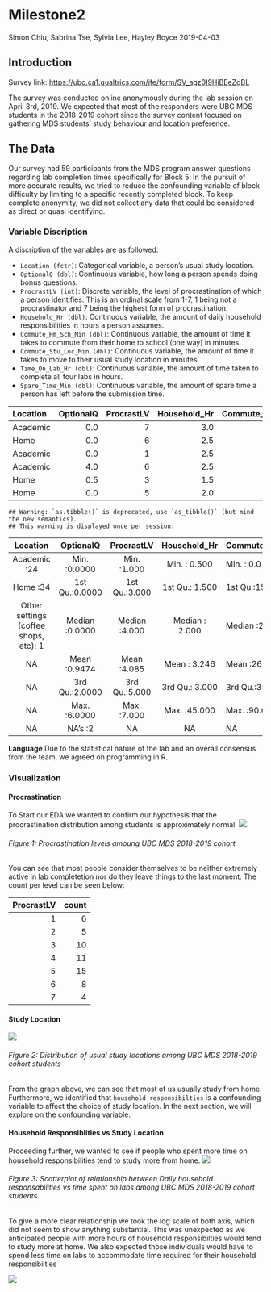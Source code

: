 Milestone2
================
Simon Chiu, Sabrina Tse, Sylvia Lee, Hayley Boyce
2019-04-03

## Introduction

Survey link: <https://ubc.ca1.qualtrics.com/jfe/form/SV_agz0I9HiBEeZqBL>

The survey was conducted online anonymously during the lab session on
April 3rd, 2019. We expected that most of the responders were UBC MDS
students in the 2018-2019 cohort since the survey content focused on
gathering MDS students’ study behaviour and location preference.

## The Data

Our survey had 59 participants from the MDS program answer questions
regarding lab completion times specifically for Block 5. In the pursuit
of more accurate results, we tried to reduce the confounding variable of
block difficulty by limiting to a specific recently completed block. To
keep complete anonymity, we did not collect any data that could be
considered as direct or quasi identifying.

### Variable Discription

A discription of the variables are as followed:

  - `Location (fctr)`: Categorical variable, a person’s usual study
    location.  
  - `OptionalQ (dbl)`: Continuous variable, how long a person spends
    doing bonus questions.  
  - `ProcrastLV (int)`: Discrete variable, the level of procrastination
    of which a person identifies. This is an ordinal scale from 1-7, 1
    being not a procrastinator and 7 being the highest form of
    procrastination.
  - `Household_Hr (dbl)`: Continuous variable, the amount of daily
    household responsibilities in hours a person assumes.  
  - `Commute_Hm_Sch_Min (dbl)`: Continuous variable, the amount of time
    it takes to commute from their home to school (one way) in
    minutes.  
  - `Commute_Stu_Loc_Min (dbl)`: Continuous variable, the amount of time
    it takes to move to their usual study location in minutes.  
  - `Time_On_Lab_Hr (dbl)`: Continuous variable, the amount of time
    taken to complete all four labs in hours.  
  - `Spare_Time_Min (dbl)`: Continuous variable, the amount of spare
    time a person has left before the submission
time.

| Location | OptionalQ | ProcrastLV | Household\_Hr | Commute\_Hm\_Sch\_Min | Commute\_Stu\_Loc\_Min | Time\_On\_Lab\_Hr | Spare\_Time\_Min |
| :------- | --------: | ---------: | ------------: | --------------------: | ---------------------: | ----------------: | ---------------: |
| Academic |       0.0 |          7 |           3.0 |                    20 |                     10 |                12 |               10 |
| Home     |       0.0 |          6 |           2.5 |                    35 |                      0 |                11 |              120 |
| Academic |       0.0 |          1 |           2.5 |                    20 |                     10 |                24 |              180 |
| Academic |       4.0 |          6 |           2.5 |                    25 |                     20 |                20 |              180 |
| Home     |       0.5 |          3 |           1.5 |                    40 |                     60 |                20 |             1440 |
| Home     |       0.0 |          5 |           2.0 |                    30 |                     10 |                15 |             2880 |

    ## Warning: `as.tibble()` is deprecated, use `as_tibble()` (but mind the new semantics).
    ## This warning is displayed once per session.

|               Location                |   OptionalQ    |  ProcrastLV   | Household\_Hr  | Commute\_Hm\_Sch\_Min | Commute\_Stu\_Loc\_Min | Time\_On\_Lab\_Hr | Spare\_Time\_Min |
| :-----------------------------------: | :------------: | :-----------: | :------------: | :-------------------- | :--------------------- | :---------------- | :--------------- |
|             Academic :24              |  Min. :0.0000  |  Min. :1.000  |  Min. : 0.500  | Min. : 0.0            | Min. : 0.00            | Min. : 3.00       | Min. : 0.0       |
|               Home :34                | 1st Qu.:0.0000 | 1st Qu.:3.000 | 1st Qu.: 1.500 | 1st Qu.:15.0          | 1st Qu.: 0.00          | 1st Qu.:15.00     | 1st Qu.: 17.5    |
| Other settings (coffee shops, etc): 1 | Median :0.0000 | Median :4.000 | Median : 2.000 | Median :20.0          | Median :10.00          | Median :22.00     | Median : 120.0   |
|                  NA                   |  Mean :0.9474  |  Mean :4.085  |  Mean : 3.246  | Mean :26.2            | Mean :12.27            | Mean :25.85       | Mean : 346.2     |
|                  NA                   | 3rd Qu.:2.0000 | 3rd Qu.:5.000 | 3rd Qu.: 3.000 | 3rd Qu.:35.0          | 3rd Qu.:18.50          | 3rd Qu.:32.50     | 3rd Qu.: 300.0   |
|                  NA                   |  Max. :6.0000  |  Max. :7.000  |  Max. :45.000  | Max. :90.0            | Max. :60.00            | Max. :85.00       | Max. :2880.0     |
|                  NA                   |    NA’s :2     |      NA       |       NA       | NA                    | NA                     | NA                | NA               |

**Language** Due to the statistical nature of the lab and an overall
consensus from the team, we agreed on programming in R.

### Visualization

#### Procrastination

To Start our EDA we wanted to confirm our hypothesis that the
procrastination distribution among students is approximately normal.
![](Milestone2_files/figure-gfm/unnamed-chunk-5-1.png)<!-- -->

###### Figure 1: Procrastination levels amoung UBC MDS 2018-2019 cohort

You can see that most people consider themselves to be neither extremely
active in lab completetion nor do they leave things to the last moment.
The count per level can be seen below:

| ProcrastLV | count |
| ---------: | ----: |
|          1 |     6 |
|          2 |     5 |
|          3 |    10 |
|          4 |    11 |
|          5 |    15 |
|          6 |     8 |
|          7 |     4 |

#### Study Location

![](Milestone2_files/figure-gfm/unnamed-chunk-7-1.png)<!-- -->

###### Figure 2: Distribution of usual study locations among UBC MDS 2018-2019 cohort students

From the graph above, we can see that most of us usually study from
home. Furthermore, we identified that `household responsibilties` is a
confounding variable to affect the choice of study location. In the next
section, we will explore on the confounding variable.

#### Household Responsibilties vs Study Location

Proceeding further, we wanted to see if people who spent more time on
household responsibilities tend to study more from home.
![](Milestone2_files/figure-gfm/unnamed-chunk-8-1.png)<!-- -->

###### Figure 3: Scatterplot of relationship between Daily household responsabilities vs time spent on labs among UBC MDS 2018-2019 cohort students

To give a more clear relationship we took the log scale of both axis,
which did not seem to show anything substantial. This was unexpected as
we anticipated people with more hours of household responsibilties would
tend to study more at home. We also expected those individuals would
have to spend less time on labs to accommodate time required for their
household responsibilties

![](Milestone2_files/figure-gfm/unnamed-chunk-9-1.png)<!-- -->
